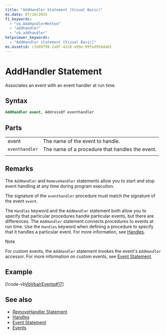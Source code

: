 ```yaml
---
title: "AddHandler Statement (Visual Basic)"
ms.date: 07/20/2015
f1_keywords: 
  - "vb.AddHandlerMethod"
  - "addhandler"
  - "vb.addhandler"
helpviewer_keywords: 
  - "AddHandler statement [Visual Basic]"
ms.assetid: cfe69799-2a0f-42c0-a99e-09fed954da01
---
```

# AddHandler Statement
Associates an event with an event handler at run time.  
  
## Syntax  
  
```vb  
AddHandler event, AddressOf eventhandler  
```  
  
## Parts  
|||
|---|---|
|event|The name of the event to handle.|  
|`eventhandler`|The name of a procedure that handles the event.|
|||
  
## Remarks  
 The `AddHandler` and `RemoveHandler` statements allow you to start and stop event handling at any time during program execution.  
  
 The signature of the `eventhandler` procedure must match the signature of the event `event`.  
  
 The `Handles` keyword and the `AddHandler` statement both allow you to specify that particular procedures handle particular events, but there are differences. The `AddHandler` statement connects procedures to events at run time. Use the `Handles` keyword when defining a procedure to specify that it handles a particular event. For more information, see [Handles](../../../visual-basic/language-reference/statements/handles-clause.md).  
  
> [!NOTE]
> For custom events, the `AddHandler` statement invokes the event's `AddHandler` accessor. For more information on custom events, see [Event Statement](../../../visual-basic/language-reference/statements/event-statement.md).  
  
## Example  
 [!code-vb[VbVbalrEvents#17](~/samples/snippets/visualbasic/VS_Snippets_VBCSharp/VbVbalrEvents/VB/Class1.vb#17)]  
  
## See also

- [RemoveHandler Statement](../../../visual-basic/language-reference/statements/removehandler-statement.md)
- [Handles](../../../visual-basic/language-reference/statements/handles-clause.md)
- [Event Statement](../../../visual-basic/language-reference/statements/event-statement.md)
- [Events](../../../visual-basic/programming-guide/language-features/events/index.md)
